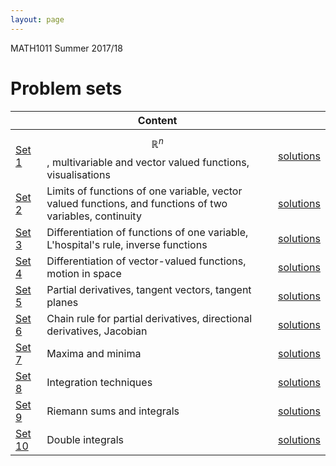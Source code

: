 ```yaml
---
layout: page
---
```


MATH1011 Summer 2017/18 

# Problem sets

|| Content | |
---|---|---|
[Set 1](https://lms.uwa.edu.au/bbcswebdav/courses/MATH1011_TS-SUMM-B_2018/problem%20sets/workshop_1.pdf)|$$\mathbb{R}^n$$, multivariable and vector valued functions, visualisations| [solutions](https://lms.uwa.edu.au/bbcswebdav/courses/MATH1011_TS-SUMM-B_2018/problem%20sets/workshop_1_soln.pdf)
[Set 2](https://lms.uwa.edu.au/bbcswebdav/courses/MATH1011_TS-SUMM-B_2018/problem%20sets/workshop_2.pdf)| Limits of functions of one variable, vector valued functions, and functions of two variables, continuity|[solutions](https://lms.uwa.edu.au/bbcswebdav/courses/MATH1011_TS-SUMM-B_2018/problem%20sets/workshop_2_soln.pdf)
[Set 3](https://lms.uwa.edu.au/bbcswebdav/courses/MATH1011_TS-SUMM-B_2018/problem%20sets/workshop_3.pdf)| Differentiation of functions of one variable, L'hospital's rule, inverse functions| [solutions](https://lms.uwa.edu.au/bbcswebdav/courses/MATH1011_TS-SUMM-B_2018/problem%20sets/workshop_3_soln.pdf)
[Set 4](https://lms.uwa.edu.au/bbcswebdav/courses/MATH1011_TS-SUMM-B_2018/problem%20sets/workshop_4.pdf)| Differentiation of vector-valued functions, motion in space| [solutions](https://lms.uwa.edu.au/bbcswebdav/courses/MATH1011_TS-SUMM-B_2018/problem%20sets/workshop_4_soln.pdf)
[Set 5](https://lms.uwa.edu.au/bbcswebdav/courses/MATH1011_TS-SUMM-B_2018/problem%20sets/workshop_5.pdf)| Partial derivatives, tangent vectors, tangent planes| [solutions](https://lms.uwa.edu.au/bbcswebdav/courses/MATH1011_TS-SUMM-B_2018/problem%20sets/workshop_5_soln.pdf)
[Set 6](https://lms.uwa.edu.au/bbcswebdav/courses/MATH1011_TS-SUMM-B_2018/problem%20sets/workshop_6.pdf)| Chain rule for partial derivatives, directional derivatives, Jacobian| [solutions](https://lms.uwa.edu.au/bbcswebdav/courses/MATH1011_TS-SUMM-B_2018/problem%20sets/workshop_6_soln.pdf)
[Set 7](https://lms.uwa.edu.au/bbcswebdav/courses/MATH1011_TS-SUMM-B_2018/problem%20sets/workshop_7.pdf)| Maxima and minima| [solutions](https://lms.uwa.edu.au/bbcswebdav/courses/MATH1011_TS-SUMM-B_2018/problem%20sets/workshop_7_soln.pdf)
[Set 8](https://lms.uwa.edu.au/bbcswebdav/courses/MATH1011_TS-SUMM-B_2018/problem%20sets/workshop_8.pdf)| Integration techniques| [solutions](https://lms.uwa.edu.au/bbcswebdav/courses/MATH1011_TS-SUMM-B_2018/problem%20sets/workshop_8_soln.pdf)
[Set 9](https://lms.uwa.edu.au/bbcswebdav/courses/MATH1011_TS-SUMM-B_2018/problem%20sets/workshop_9.pdf)| Riemann sums and integrals| [solutions](https://lms.uwa.edu.au/bbcswebdav/courses/MATH1011_TS-SUMM-B_2018/problem%20sets/workshop_9_soln.pdf)
[Set 10](https://lms.uwa.edu.au/bbcswebdav/courses/MATH1011_TS-SUMM-B_2018/problem%20sets/workshop_10.pdf)| Double integrals| [solutions](https://lms.uwa.edu.au/bbcswebdav/courses/MATH1011_TS-SUMM-B_2018/problem%20sets/workshop_10_soln.pdf)
